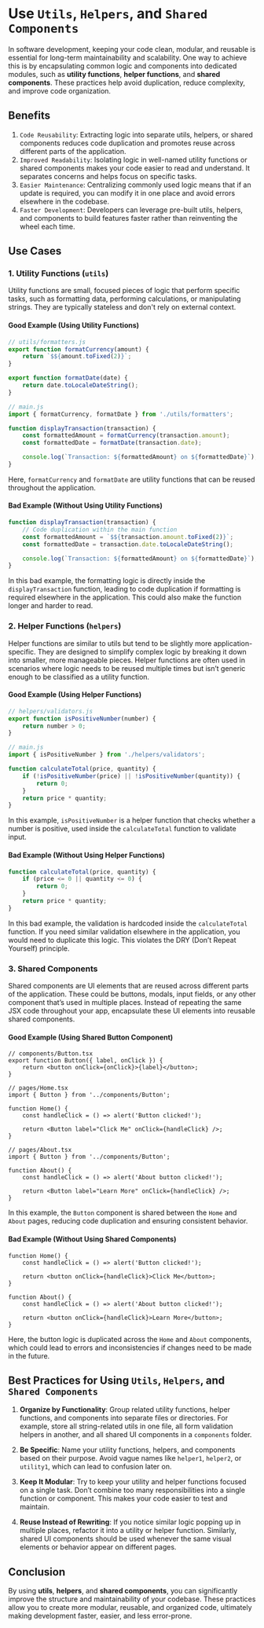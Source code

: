 # Use `Utils`, `Helpers`, and `Shared Components`

In software development, keeping your code clean, modular, and reusable is essential for long-term maintainability and scalability. One way to achieve this is by encapsulating common logic and components into dedicated modules, such as **utility functions**, **helper functions**, and **shared components**. These practices help avoid duplication, reduce complexity, and improve code organization.

## Benefits

1. `Code Reusability`: Extracting logic into separate utils, helpers, or shared components reduces code duplication and promotes reuse across different parts of the application.
2. `Improved Readability`: Isolating logic in well-named utility functions or shared components makes your code easier to read and understand. It separates concerns and helps focus on specific tasks.
3. `Easier Maintenance`: Centralizing commonly used logic means that if an update is required, you can modify it in one place and avoid errors elsewhere in the codebase.
4. `Faster Development`: Developers can leverage pre-built utils, helpers, and components to build features faster rather than reinventing the wheel each time.

## Use Cases

### 1. Utility Functions (`utils`)

Utility functions are small, focused pieces of logic that perform specific tasks, such as formatting data, performing calculations, or manipulating strings. They are typically stateless and don't rely on external context.

#### Good Example (Using Utility Functions)

```js
// utils/formatters.js
export function formatCurrency(amount) {
    return `$${amount.toFixed(2)}`;
}

export function formatDate(date) {
    return date.toLocaleDateString();
}

// main.js
import { formatCurrency, formatDate } from './utils/formatters';

function displayTransaction(transaction) {
    const formattedAmount = formatCurrency(transaction.amount);
    const formattedDate = formatDate(transaction.date);

    console.log(`Transaction: ${formattedAmount} on ${formattedDate}`);
}
```

Here, `formatCurrency` and `formatDate` are utility functions that can be reused throughout the application.

#### Bad Example (Without Using Utility Functions)

```js
function displayTransaction(transaction) {
    // Code duplication within the main function
    const formattedAmount = `$${transaction.amount.toFixed(2)}`;
    const formattedDate = transaction.date.toLocaleDateString();

    console.log(`Transaction: ${formattedAmount} on ${formattedDate}`);
}
```

In this bad example, the formatting logic is directly inside the `displayTransaction` function, leading to code duplication if formatting is required elsewhere in the application. This could also make the function longer and harder to read.

### 2. Helper Functions (`helpers`)

Helper functions are similar to utils but tend to be slightly more application-specific. They are designed to simplify complex logic by breaking it down into smaller, more manageable pieces. Helper functions are often used in scenarios where logic needs to be reused multiple times but isn’t generic enough to be classified as a utility function.

#### Good Example (Using Helper Functions)

```js
// helpers/validators.js
export function isPositiveNumber(number) {
    return number > 0;
}

// main.js
import { isPositiveNumber } from './helpers/validators';

function calculateTotal(price, quantity) {
    if (!isPositiveNumber(price) || !isPositiveNumber(quantity)) {
        return 0;
    }
    return price * quantity;
}
```

In this example, `isPositiveNumber` is a helper function that checks whether a number is positive, used inside the `calculateTotal` function to validate input.

#### Bad Example (Without Using Helper Functions)

```js
function calculateTotal(price, quantity) {
    if (price <= 0 || quantity <= 0) {
        return 0;
    }
    return price * quantity;
}
```

In this bad example, the validation is hardcoded inside the `calculateTotal` function. If you need similar validation elsewhere in the application, you would need to duplicate this logic. This violates the DRY (Don’t Repeat Yourself) principle.

### 3. Shared Components

Shared components are UI elements that are reused across different parts of the application. These could be buttons, modals, input fields, or any other component that’s used in multiple places. Instead of repeating the same JSX code throughout your app, encapsulate these UI elements into reusable shared components.

#### Good Example (Using Shared Button Component)

```tsx
// components/Button.tsx
export function Button({ label, onClick }) {
    return <button onClick={onClick}>{label}</button>;
}

// pages/Home.tsx
import { Button } from '../components/Button';

function Home() {
    const handleClick = () => alert('Button clicked!');

    return <Button label="Click Me" onClick={handleClick} />;
}

// pages/About.tsx
import { Button } from '../components/Button';

function About() {
    const handleClick = () => alert('About button clicked!');

    return <Button label="Learn More" onClick={handleClick} />;
}
```

In this example, the `Button` component is shared between the `Home` and `About` pages, reducing code duplication and ensuring consistent behavior.

#### Bad Example (Without Using Shared Components)

```tsx
function Home() {
    const handleClick = () => alert('Button clicked!');

    return <button onClick={handleClick}>Click Me</button>;
}

function About() {
    const handleClick = () => alert('About button clicked!');

    return <button onClick={handleClick}>Learn More</button>;
}
```

Here, the button logic is duplicated across the `Home` and `About` components, which could lead to errors and inconsistencies if changes need to be made in the future.

## Best Practices for Using `Utils`, `Helpers`, and `Shared Components`

1. **Organize by Functionality**: Group related utility functions, helper functions, and components into separate files or directories. For example, store all string-related utils in one file, all form validation helpers in another, and all shared UI components in a `components` folder.

2. **Be Specific**: Name your utility functions, helpers, and components based on their purpose. Avoid vague names like `helper1`, `helper2`, or `utility1`, which can lead to confusion later on.

3. **Keep It Modular**: Try to keep your utility and helper functions focused on a single task. Don’t combine too many responsibilities into a single function or component. This makes your code easier to test and maintain.

4. **Reuse Instead of Rewriting**: If you notice similar logic popping up in multiple places, refactor it into a utility or helper function. Similarly, shared UI components should be used whenever the same visual elements or behavior appear on different pages.

## Conclusion

By using **utils**, **helpers**, and **shared components**, you can significantly improve the structure and maintainability of your codebase. These practices allow you to create more modular, reusable, and organized code, ultimately making development faster, easier, and less error-prone.

